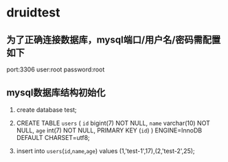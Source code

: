 # druidtest

## 为了正确连接数据库，mysql端口/用户名/密码需配置如下

port:3306
user:root
password:root

## mysql数据库结构初始化

1. create database test;

2. CREATE TABLE `users` (   `id` bigint(7) NOT NULL,   `name` varchar(10) NOT NULL,   `age` int(7) NOT NULL,   PRIMARY KEY (`id`) ) ENGINE=InnoDB DEFAULT CHARSET=utf8;

3. insert  into `users`(`id`,`name`,`age`) values (1,'test-1',17),(2,'test-2',25);